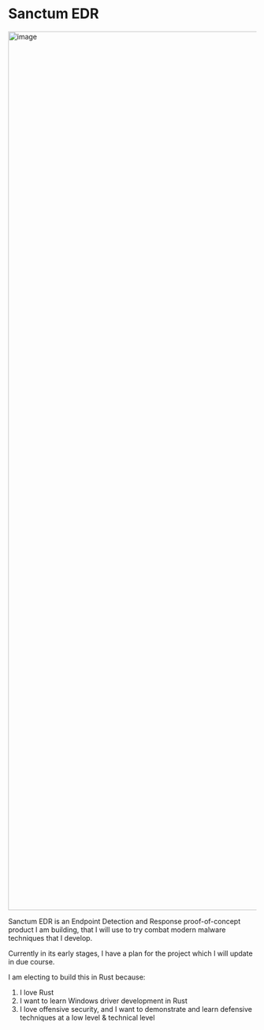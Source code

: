 # Sanctum EDR

<img width="1780" alt="image" src="https://raw.githubusercontent.com/0xflux/sanctum/master/resources/images/cover.webp">

Sanctum EDR is an Endpoint Detection and Response proof-of-concept product I am building, that I will use to try combat modern malware techniques that I develop.

Currently in its early stages, I have a plan for the project which I will update in due course.

I am electing to build this in Rust because:

1) I love Rust
2) I want to learn Windows driver development in Rust
3) I love offensive security, and I want to demonstrate and learn defensive techniques at a low level & technical level
